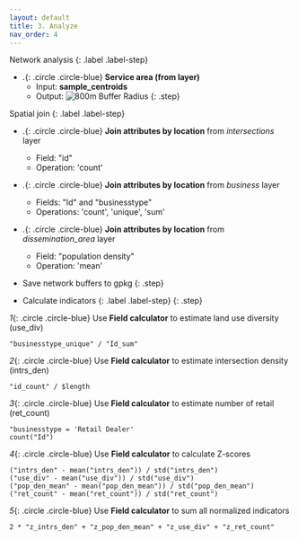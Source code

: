 ```yaml
---
layout: default
title: 3. Analyze
nav_order: 4
---
```


Network analysis
{: .label .label-step}
- *.*{: .circle .circle-blue} <b>Service area (from layer)</b>
  * Input: <b>sample_centroids</b>
  * Output:
![800m Buffer Radius](https://github.com/ubc-library-rc/qgis-walkability/blob/master/images/map_buffers.png?raw=true)
{: .step}

Spatial join
{: .label .label-step}
- *.*{: .circle .circle-blue} <b>Join attributes by location</b> from <i>intersections</i> layer
  * Field: "id"
  * Operation: 'count'
- *.*{: .circle .circle-blue} <b>Join attributes by location</b> from <i>business</i> layer
  * Fields: "Id" and "businesstype"
  * Operations: 'count', 'unique', 'sum'
- *.*{: .circle .circle-blue} <b>Join attributes by location</b> from <i>dissemination_area</i> layer
  * Field: "population density"
  * Operation: 'mean'
- Save network buffers to gpkg
{: .step}

- Calculate indicators
{: .label .label-step}
{: .step}

*1*{: .circle .circle-blue} Use <b>Field calculator</b> to estimate land use diversity (use_div)
  ```
  "businesstype_unique" / "Id_sum"
  ```
*2*{: .circle .circle-blue} Use <b>Field calculator</b> to estimate intersection density (intrs_den)
  ```
  "id_count" / $length
  ```
*3*{: .circle .circle-blue} Use <b>Field calculator</b> to estimate number of retail (ret_count)
  ```
  "businesstype = 'Retail Dealer'
  count("Id")
  ```
*4*{: .circle .circle-blue} Use <b>Field calculator</b> to calculate Z-scores
  ```
  ("intrs_den" - mean("intrs_den")) / std("intrs_den")
  ("use_div" - mean("use_div")) / std("use_div")
  ("pop_den_mean" - mean("pop_den_mean")) / std("pop_den_mean")
  ("ret_count" - mean("ret_count")) / std("ret_count")
  ```
*5*{: .circle .circle-blue} Use <b>Field calculator</b> to sum all normalized indicators
  ```
  2 * "z_intrs_den" + "z_pop_den_mean" + "z_use_div" + "z_ret_count"
  ```
